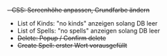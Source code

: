 ~~- CSS: Screenhöhe anpassen, Grundfarbe ändern~~
- List of Kinds: "no kinds" anzeigen solang DB leer
- List of Spells: "no spells" anzeigen solang DB leer
- ~~Delete: Popup / Confirm delete~~
- ~~Create Spell: erster Wert vorausgefüllt~~
